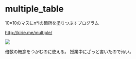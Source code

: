 # multiple_table
10×10のマスにn*iの箇所を塗りつぶすプログラム

http://kirie.me/multiple/

<img src="https://gyazo.com/2f7f702c28b7675f62151a600efb867b">

倍数の概念をつかむのに使える。
授業中にざっと書いたので汚い。
